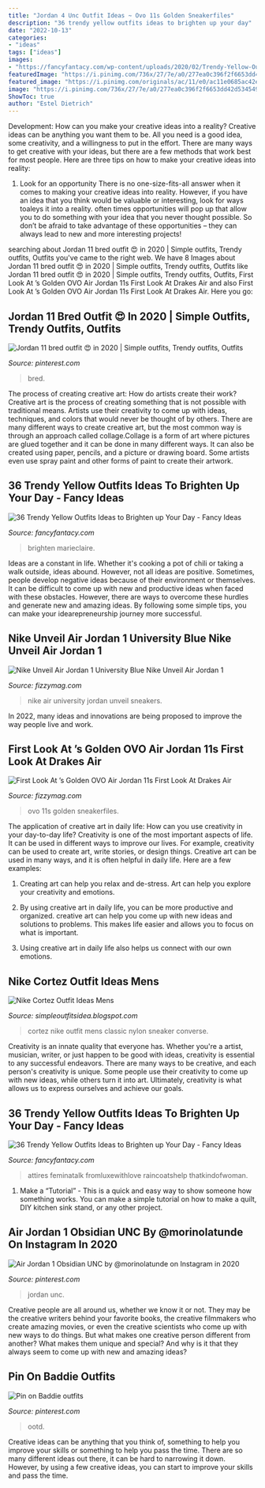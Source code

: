 ```yaml
---
title: "Jordan 4 Unc Outfit Ideas ~ Ovo 11s Golden Sneakerfiles"
description: "36 trendy yellow outfits ideas to brighten up your day"
date: "2022-10-13"
categories:
- "ideas"
tags: ["ideas"]
images:
- "https://fancyfantacy.com/wp-content/uploads/2020/02/Trendy-Yellow-Outfits-Ideas-to-Brighten-up-Your-Day-22.jpg"
featuredImage: "https://i.pinimg.com/736x/27/7e/a0/277ea0c396f2f6653dd42d5345499240.jpg"
featured_image: "https://i.pinimg.com/originals/ac/11/e0/ac11e0685ac42e9253116f0d8e8750c2.jpg"
image: "https://i.pinimg.com/736x/27/7e/a0/277ea0c396f2f6653dd42d5345499240.jpg"
ShowToc: true
author: "Estel Dietrich"
---
```



Development: How can you make your creative ideas into a reality?
Creative ideas can be anything you want them to be. All you need is a good idea, some creativity, and a willingness to put in the effort. There are many ways to get creative with your ideas, but there are a few methods that work best for most people. Here are three tips on how to make your creative ideas into reality:
1. Look for an opportunity
There is no one-size-fits-all answer when it comes to making your creative ideas into reality. However, if you have an idea that you think would be valuable or interesting, look for ways toaleys it into a reality. often times opportunities will pop up that allow you to do something with your idea that you never thought possible. So don’t be afraid to take advantage of these opportunities – they can always lead to new and more interesting projects!

	

		
searching about Jordan 11 bred outfit 😍 in 2020 | Simple outfits, Trendy outfits, Outfits you've came to the right web. We have 8 Images about Jordan 11 bred outfit 😍 in 2020 | Simple outfits, Trendy outfits, Outfits like Jordan 11 bred outfit 😍 in 2020 | Simple outfits, Trendy outfits, Outfits, First Look At ’s Golden OVO Air Jordan 11s First Look At Drakes Air and also First Look At ’s Golden OVO Air Jordan 11s First Look At Drakes Air. Here you go:
		
    
## Jordan 11 Bred Outfit 😍 In 2020 | Simple Outfits, Trendy Outfits, Outfits

<img loading=lazy src="https://i.pinimg.com/originals/2c/7b/af/2c7baf3a2c22b1313c23d0cea74cd070.jpg" onerror="this.onerror=null;this.src='https://tse2.mm.bing.net/th?id=OIP.yOlhuY6jDYK9k61ZEbH07QHaJQ&amp;pid=15.1';" alt="Jordan 11 bred outfit 😍 in 2020 | Simple outfits, Trendy outfits, Outfits">

_Source: pinterest.com_

>bred. 

	

The process of creating creative art: How do artists create their work?
Creative art is the process of creating something that is not possible with traditional means. Artists use their creativity to come up with ideas, techniques, and colors that would never be thought of by others. There are many different ways to create creative art, but the most common way is through an approach called collage.Collage is a form of art where pictures are glued together and it can be done in many different ways. It can also be created using paper, pencils, and a picture or drawing board. Some artists even use spray paint and other forms of paint to create their artwork.

    
## 36 Trendy Yellow Outfits Ideas To Brighten Up Your Day - Fancy Ideas

<img loading=lazy src="https://fancyfantacy.com/wp-content/uploads/2020/02/Trendy-Yellow-Outfits-Ideas-to-Brighten-up-Your-Day-21.jpg" onerror="this.onerror=null;this.src='https://tse3.mm.bing.net/th?id=OIP.PewIYN4o0JmOOAHJXOEfHwHaLH&amp;pid=15.1';" alt="36 Trendy Yellow Outfits Ideas to Brighten up Your Day - Fancy Ideas">

_Source: fancyfantacy.com_

>brighten marieclaire. 

	

Ideas are a constant in life. Whether it's cooking a pot of chili or taking a walk outside, ideas abound. However, not all ideas are positive. Sometimes, people develop negative ideas because of their environment or themselves. It can be difficult to come up with new and productive ideas when faced with these obstacles. However, there are ways to overcome these hurdles and generate new and amazing ideas. By following some simple tips, you can make your idearepreneurship journey more successful.

    
## Nike Unveil Air Jordan 1 University Blue Nike Unveil Air Jordan 1

<img loading=lazy src="https://fizzymag.com/uploads/article_photo/file_name/133a80b5-57f6-4b56-be30-841f303eb7bd/nike-air-jordan-1-sneakers-university-blue-1.jpg" onerror="this.onerror=null;this.src='https://tse4.mm.bing.net/th?id=OIP.Owtcpf65s0czk_MtT-I16AHaE8&amp;pid=15.1';" alt="Nike Unveil Air Jordan 1 University Blue Nike Unveil Air Jordan 1">

_Source: fizzymag.com_

>nike air university jordan unveil sneakers. 

	

In 2022, many ideas and innovations are being proposed to improve the way people live and work.

    
## First Look At ’s Golden OVO Air Jordan 11s First Look At Drakes Air

<img loading=lazy src="https://fizzymag.com/uploads/article_photo/file_name/477830fd-9df1-4782-9ee4-4f62ed121885/OVO-jordan-air-11s-gold5.jpg" onerror="this.onerror=null;this.src='https://tse1.mm.bing.net/th?id=OIP.o9coaKn7we1vTJy48CI1awHaFG&amp;pid=15.1';" alt="First Look At ’s Golden OVO Air Jordan 11s First Look At Drakes Air">

_Source: fizzymag.com_

>ovo 11s golden sneakerfiles. 

	

The application of creative art in daily life: How can you use creativity in your day-to-day life?
Creativity is one of the most important aspects of life. It can be used in different ways to improve our lives. For example, creativity can be used to create art, write stories, or design things. Creative art can be used in many ways, and it is often helpful in daily life. Here are a few examples: 
1) Creating art can help you relax and de-stress. Art can help you explore your creativity and emotions.

2) By using creative art in daily life, you can be more productive and organized. creative art can help you come up with new ideas and solutions to problems. This makes life easier and allows you to focus on what is important.

3) Using creative art in daily life also helps us connect with our own emotions.

    
## Nike Cortez Outfit Ideas Mens

<img loading=lazy src="https://i.pinimg.com/originals/ac/11/e0/ac11e0685ac42e9253116f0d8e8750c2.jpg" onerror="this.onerror=null;this.src='https://tse1.mm.bing.net/th?id=OIP.4EscWZ3swpCYHNzSUHGSngHaOt&amp;pid=15.1';" alt="Nike Cortez Outfit Ideas Mens">

_Source: simpleoutfitsidea.blogspot.com_

>cortez nike outfit mens classic nylon sneaker converse. 

	

Creativity is an innate quality that everyone has. Whether you're a artist, musician, writer, or just happen to be good with ideas, creativity is essential to any successful endeavors. There are many ways to be creative, and each person's creativity is unique. Some people use their creativity to come up with new ideas, while others turn it into art. Ultimately, creativity is what allows us to express ourselves and achieve our goals.

    
## 36 Trendy Yellow Outfits Ideas To Brighten Up Your Day - Fancy Ideas

<img loading=lazy src="https://fancyfantacy.com/wp-content/uploads/2020/02/Trendy-Yellow-Outfits-Ideas-to-Brighten-up-Your-Day-22.jpg" onerror="this.onerror=null;this.src='https://tse3.mm.bing.net/th?id=OIP.s3qWdaDXqHzOS919S4DmCwHaLH&amp;pid=15.1';" alt="36 Trendy Yellow Outfits Ideas to Brighten up Your Day - Fancy Ideas">

_Source: fancyfantacy.com_

>attires feminatalk fromluxewithlove raincoatshelp thatkindofwoman. 

	

1. Make a “Tutorial” - This is a quick and easy way to show someone how something works. You can make a simple tutorial on how to make a quilt, DIY kitchen sink stand, or any other project. 

    
## Air Jordan 1 Obsidian UNC By @morinolatunde On Instagram In 2020

<img loading=lazy src="https://i.pinimg.com/736x/27/7e/a0/277ea0c396f2f6653dd42d5345499240.jpg" onerror="this.onerror=null;this.src='https://tse4.mm.bing.net/th?id=OIP.cVSZS8a2nAPyEWDnx6yUvwHaLH&amp;pid=15.1';" alt="Air Jordan 1 Obsidian UNC by @morinolatunde on Instagram in 2020">

_Source: pinterest.com_

>jordan unc. 

	

Creative people are all around us, whether we know it or not. They may be the creative writers behind your favorite books, the creative filmmakers who create amazing movies, or even the creative scientists who come up with new ways to do things. But what makes one creative person different from another? What makes them unique and special? And why is it that they always seem to come up with new and amazing ideas?

    
## Pin On Baddie Outfits

<img loading=lazy src="https://i.pinimg.com/originals/50/e3/3e/50e33ea7b67ee00ae1e3f25c41531bfa.jpg" onerror="this.onerror=null;this.src='https://tse3.mm.bing.net/th?id=OIP.lvsumC3ximikkQReu6xqnwHaJ4&amp;pid=15.1';" alt="Pin on Baddie outfits">

_Source: pinterest.com_

>ootd. 

	

Creative ideas can be anything that you think of, something to help you improve your skills or something to help you pass the time. There are so many different ideas out there, it can be hard to narrowing it down. However, by using a few creative ideas, you can start to improve your skills and pass the time.

